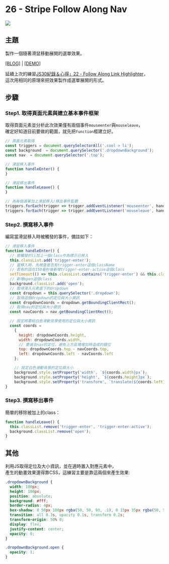 # 26 - Stripe Follow Along Nav

![](https://guahsu.io/2017/10/JavaScript30-26-Stripe-Follow-Along-Nav/demo26.gif)

## **主題**
製作一個隨著滑鼠移動展開的選單效果。

[[BLOG]](https://guahsu.io/2017/10/JavaScript30-26-Stripe-Follow-Along-Nav) | [[DEMO]](https://guahsu.io/JavaScript30/26_Stripe-Follow-Along-Nav/index-GuaHsu.html)

延續上次的練習[JS30紀錄＆心得」22 - Follow Along Link Highlighter](https://guahsu.io/2017/10/JavaScript30-22-Follow-Along-Link-Highlighter/)，  
這次用相同的原理來把效果製作成選單展開的形式。

## **步驟**
### Step1. 取得頁面元素與建立基本事件框架
取得頁面元素並分析此次效果僅有兩個事件`mouseenter`與`mouseleave`，  
確定好知道目前要做的範圍，就先把`function`框建立好。
```javascript
// 頁面元素取得
const triggers = document.querySelectorAll('.cool > li');
const background  = document.querySelector('.dropdownBackground');
const nav  = document.querySelector('.top');

// 滑鼠移入事件
function handleEnter() {
}

// 滑鼠移出事件
function handleLeave() {
}

// 為每個選單加上滑鼠移入/移出事件監聽
triggers.forEach(trigger => trigger.addEventListener('mouseenter', handleEnter));
triggers.forEach(trigger => trigger.addEventListener('mouseleave', handleLeave));
```

### Step2. 撰寫移入事件
編寫當滑鼠移入時被觸發的事件，備註如下：
```javascript
// 滑鼠移入事件
function handleEnter() {
  // 替觸發的li加上一個class作為標示已移入
  this.classList.add('trigger-enter');
  // 當移入時，先檢查是否有trigger-enter這個className
  // 若有的話在150毫秒後新增trigger-enter-active這個class
  setTimeout(() => this.classList.contains('trigger-enter') && this.classList.add('trigger-enter-active'), 150);
  // 新增open這個class
  background.classList.add('open');
  // 取得滑入元素底下的dropdown
  const dropdown = this.querySelector('.dropdown');
  // 取得這個dropdown的定位與大小資訊
  const dropdownCoords = dropdown.getBoundingClientRect();
  // 取得nav的定位與大小資訊
  const navCoords = nav.getBoundingClientRect();

  // 設定將要給白色滑動背景使用的定位與大小資訊
  const coords =
    {
      height: dropdownCoords.height,
      width: dropdownCoords.width,
      // 要減去nav的定位，避免上方區塊增加時造成的錯位
      top: dropdownCoords.top - navCoords.top,
      left: dropdownCoords.left - navCoords.left
    };

    // 設定白色滑動背景的定位與大小
    background.style.setProperty('width', `${coords.width}px`);
    background.style.setProperty('height', `${coords.height}px`);
    background.style.setProperty('transform', `translate(${coords.left}px, ${coords.top}px)`);
}
  ```

### Step3. 撰寫移出事件
簡單的移除被加上的class：
```javascript
function handleLeave() {
  this.classList.remove('trigger-enter', 'trigger-enter-active');
  background.classList.remove('open');
}
```

## 其他
利用JS取得定位及大小資訊，並在適時置入對應元素中，  
產生的動畫效果還得靠CSS，這練習主要是靠這兩個來產生效果:
```css
.dropdownBackground {
  width: 100px;
  height: 100px;
  position: absolute;
  background: #fff;
  border-radius: 4px;
  box-shadow: 0 50px 100px rgba(50, 50, 93, .1), 0 15px 35px rgba(50, 50, 93, .15), 0 5px 15px rgba(0, 0, 0, .1);
  transition: all 0.3s, opacity 0.1s, transform 0.2s;
  transform-origin: 50% 0;
  display: flex;
  justify-content: center;
  opacity: 0;
}

.dropdownBackground.open {
  opacity: 1;
}
```